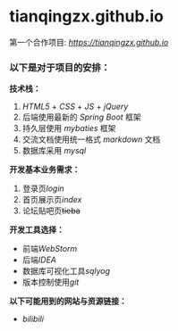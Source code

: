 # tianqingzx.github.io
第一个合作项目: *https://tianqingzx.github.io*
### 以下是对于项目的安排：
**技术栈：**
1. *HTML5* + *CSS* + *JS* + *jQuery*
2. 后端使用最新的 *Spring Boot* 框架
3. 持久层使用 *mybaties* 框架
4. 交流文档使用统一格式 *markdown* 文档
5. 数据库采用 *mysql*

**开发基本业务需求：**
1. 登录页*login*
2. 首页展示页*index*
3. 论坛贴吧页~~tieba~~

**开发工具选择：**
+ 前端*WebStorm*
+ 后端*IDEA*
+ 数据库可视化工具*sqlyog*
+ 版本控制使用*git*

**以下可能用到的网站与资源链接：**
+ *bilibili*
